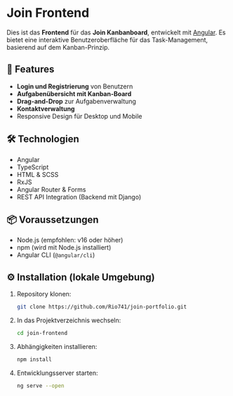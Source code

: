# Join Frontend

Dies ist das **Frontend** für das **Join Kanbanboard**, entwickelt mit [Angular](https://angular.io/). Es bietet eine interaktive Benutzeroberfläche für das Task-Management, basierend auf dem Kanban-Prinzip.

## 🚀 Features

- **Login und Registrierung** von Benutzern
- **Aufgabenübersicht mit Kanban-Board**
- **Drag-and-Drop** zur Aufgabenverwaltung
- **Kontaktverwaltung**
- Responsive Design für Desktop und Mobile

## 🛠 Technologien

- Angular
- TypeScript
- HTML & SCSS
- RxJS
- Angular Router & Forms
- REST API Integration (Backend mit Django)

## 📦 Voraussetzungen

- Node.js (empfohlen: v16 oder höher)
- npm (wird mit Node.js installiert)
- Angular CLI (`@angular/cli`)

## ⚙️ Installation (lokale Umgebung)

1. Repository klonen:
   ```bash
   git clone https://github.com/Rio741/join-portfolio.git
2. In das Projektverzeichnis wechseln:
   ```bash
   cd join-frontend
3. Abhängigkeiten installieren:
   ```bash
   npm install
4. Entwicklungsserver starten:
   ```bash
   ng serve --open